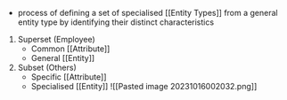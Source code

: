 - process of defining a set of specialised [[Entity Types]] from a general entity type by identifying their distinct characteristics

1. Superset (Employee)
	- Common [[Attribute]]
	- General [[Entity]]
2. Subset (Others)
	- Specific [[Attribute]]
	- Specialised [[Entity]]
![[Pasted image 20231016002032.png]]
